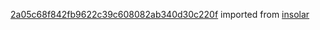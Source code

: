 [2a05c68f842fb9622c39c608082ab340d30c220f](https://github.com/insolar/insolar/commit/2a05c68f842fb9622c39c608082ab340d30c220f) imported from [insolar](https://github.com/insolar/insolar)
